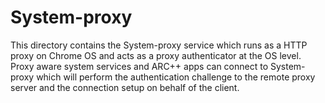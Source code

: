 # System-proxy

This directory contains the System-proxy service which runs as a HTTP proxy on
Chrome OS and acts as a proxy authenticator at the OS level. Proxy aware system
services and ARC++ apps can connect to System-proxy which will perform the
authentication challenge to the remote proxy server and the connection setup
on behalf of the client.
